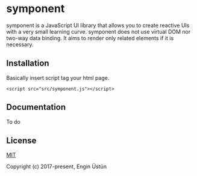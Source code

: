 # symponent

symponent is a JavaScript UI library that allows you to create reactive UIs with a very small learning curve.
symponent does not use virtual DOM nor two-way data binding.
It aims to render only related elements if it is necessary.

## Installation

Basically insert script tag your html page.

`<script src="src/symponent.js"></script>`

## Documentation

To do

## License

[MIT](http://opensource.org/licenses/MIT)

Copyright (c) 2017-present, Engin Üstün